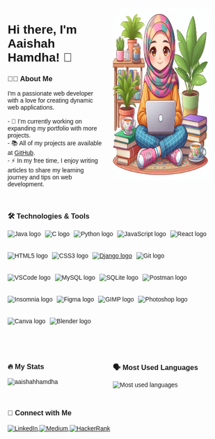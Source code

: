 <div style="max-width: 1200px; margin: 0 auto; padding: 20px; font-family: Arial, sans-serif;">
  <!-- Introduction Section -->
  <div style="display: flex; justify-content: space-between; margin-top: 20px;">
    <div style="flex: 1; padding-right: 20px;">
      <h1>Hi there, I'm Aaishah Hamdha! 👋</h1>
      <h3>👩‍💻 About Me</h3>
      <p>
        I'm a passionate web developer with a love for creating dynamic web applications.<br><br>
        - 🔭 I’m currently working on expanding my portfolio with more projects.<br>
        - 📚 All of my projects are available at <a href="https://github.com/aaishahhamdha?tab=repositories" target="_blank">GitHub</a>.<br>
        - ⚡ In my free time, I enjoy writing articles to share my learning journey and tips on web development.
      </p>
    </div>
    <div style="flex: 1; display: flex; justify-content: flex-end;">
      <img height="400" src="https://github.com/aaishahhamdha/aaishahhamdha/blob/main/_6b7d13fd-e7c0-47e5-b58d-b303bb32fc9d.jpg" alt="Profile Image" />
    </div>
  </div>
  
  <!-- Technologies & Tools Section -->
  <div style="margin-top: 40px;">
    <h3>🛠 Technologies & Tools</h3>
    <div style="display: flex; flex-wrap: wrap; gap: 10px;">
      <img src="https://cdn.jsdelivr.net/gh/devicons/devicon/icons/java/java-original-wordmark.svg" height="40" alt="Java logo" />
      <img src="https://cdn.jsdelivr.net/gh/devicons/devicon/icons/c/c-original.svg" height="40" alt="C logo" />
      <img src="https://cdn.jsdelivr.net/gh/devicons/devicon/icons/python/python-original-wordmark.svg" height="40" alt="Python logo" />
      <img src="https://cdn.jsdelivr.net/gh/devicons/devicon/icons/javascript/javascript-original.svg" height="40" alt="JavaScript logo" />
      <img src="https://cdn.jsdelivr.net/gh/devicons/devicon/icons/react/react-original-wordmark.svg" height="40" alt="React logo" />
      <img src="https://cdn.jsdelivr.net/gh/devicons/devicon/icons/html5/html5-original-wordmark.svg" height="40" alt="HTML5 logo" />
      <img src="https://cdn.jsdelivr.net/gh/devicons/devicon/icons/css3/css3-original-wordmark.svg" height="40" alt="CSS3 logo" />
      <a href="https://www.djangoproject.com/" target="_blank" rel="noreferrer">
        <img src="https://cdn.worldvectorlogo.com/logos/django.svg" alt="Django logo" width="40" height="40"/>
      </a>
      <img src="https://cdn.jsdelivr.net/gh/devicons/devicon/icons/git/git-original-wordmark.svg" height="40" alt="Git logo" />
      <img src="https://cdn.jsdelivr.net/gh/devicons/devicon/icons/vscode/vscode-original-wordmark.svg" height="40" alt="VSCode logo" />
      <img src="https://cdn.jsdelivr.net/gh/devicons/devicon/icons/mysql/mysql-original-wordmark.svg" height="40" alt="MySQL logo" />
      <img src="https://cdn.jsdelivr.net/gh/devicons/devicon/icons/sqlite/sqlite-original-wordmark.svg" height="40" alt="SQLite logo" />
      <img src="https://cdn.jsdelivr.net/gh/devicons/devicon/icons/postman/postman-original.svg" height="40" alt="Postman logo" />
      <img src="https://cdn.jsdelivr.net/gh/devicons/devicon/icons/insomnia/insomnia-original.svg" height="40" alt="Insomnia logo" />
      <img src="https://cdn.jsdelivr.net/gh/devicons/devicon/icons/figma/figma-original.svg" height="40" alt="Figma logo" />
      <img src="https://cdn.jsdelivr.net/gh/devicons/devicon/icons/gimp/gimp-original-wordmark.svg" height="40" alt="GIMP logo" />
      <img src="https://cdn.jsdelivr.net/gh/devicons/devicon/icons/photoshop/photoshop-plain.svg" height="40" alt="Photoshop logo" />
      <img src="https://cdn.jsdelivr.net/gh/devicons/devicon/icons/canva/canva-original.svg" height="40" alt="Canva logo" />
      <img src="https://cdn.jsdelivr.net/gh/devicons/devicon/icons/blender/blender-original.svg" height="40" alt="Blender logo" />
    </div>
  </div>
  
  <!-- Stats and Languages Section -->
  <div style="display: flex; justify-content: space-between; margin-top: 40px;">
    <div style="flex: 1; padding-right: 20px;">
      <h3>🔥 My Stats</h3>
      <p><img align="center" src="https://github-readme-streak-stats.herokuapp.com/?user=aaishahhamdha&" alt="aaishahhamdha" /></p>
    </div>
    <div style="flex: 1;">
      <h3>🗣 Most Used Languages</h3>
      <img src="https://github-readme-stats.vercel.app/api/top-langs?username=aaishahhamdha&show_icons=true&locale=en&layout=compact" alt="Most used languages" />
    </div>
  </div>
  
  <!-- Connect with Me Section -->
  <div style="margin-top: 40px;">
    <h3>🔗 Connect with Me</h3>
    <p>
      <a href="https://linkedin.com/in/aaishah-hamdha/" target="blank">
        <img align="center" src="https://raw.githubusercontent.com/rahuldkjain/github-profile-readme-generator/master/src/images/icons/Social/linked-in-alt.svg" alt="LinkedIn" height="30" width="40" />
      </a>
      <a href="https://medium.com/@aaishamdha" target="blank">
        <img align="center" src="https://raw.githubusercontent.com/rahuldkjain/github-profile-readme-generator/master/src/images/icons/Social/medium.svg" alt="Medium" height="30" width="40" />
      </a>
      <a href="https://hackerrank.com/profile/aishahhamdha" target="blank">
        <img align="center" src="https://raw.githubusercontent.com/rahuldkjain/github-profile-readme-generator/master/src/images/icons/Social/hackerrank.svg" alt="HackerRank" height="30" width="40" />
      </a>
    </p>
  </div>
</div>
